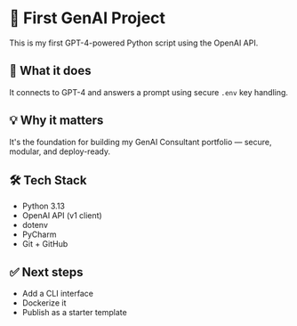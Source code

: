 # 🚀 First GenAI Project

This is my first GPT-4-powered Python script using the OpenAI API.

## 🔧 What it does

It connects to GPT-4 and answers a prompt using secure `.env` key handling.

## 💡 Why it matters

It's the foundation for building my GenAI Consultant portfolio — secure, modular, and deploy-ready.

## 🛠️ Tech Stack

- Python 3.13
- OpenAI API (v1 client)
- dotenv
- PyCharm
- Git + GitHub

## ✅ Next steps

- Add a CLI interface
- Dockerize it
- Publish as a starter template